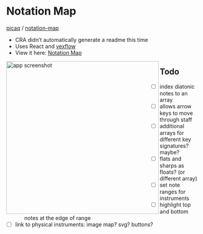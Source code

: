 # Notation Map
[picaq](https://github.com/picaq) / [notation-map](https://github.com/picaq/notation-map)
- CRA didn’t automatically generate a readme this time
- Uses React and [vexflow](https://github.com/0xfe/vexflow) 
- View it here: [Notation Map](https://picaq.github.io/notation-map/)
<img src="https://github.com/picaq/notation-map/assets/34908590/4d3f0d1d-525e-4e47-9623-e226b49a13b7" alt="app screenshot" width="402" align=left>

## Todo
- [ ] index diatonic notes to an array
  - [ ] allows arrow keys to move through staff
  - [ ] additional arrays for different key signatures? maybe?
- [ ] flats and sharps as floats? (or different array)
- [ ] set note ranges for instruments
  - [ ] highlight top and bottom notes at the edge of range 
- [ ] link to physical instruments: image map? svg? buttons?
